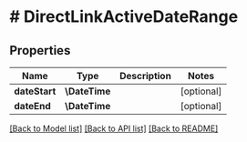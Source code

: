 # # DirectLinkActiveDateRange

## Properties

Name | Type | Description | Notes
------------ | ------------- | ------------- | -------------
**dateStart** | **\DateTime** |  | [optional]
**dateEnd** | **\DateTime** |  | [optional]

[[Back to Model list]](../../README.md#models) [[Back to API list]](../../README.md#endpoints) [[Back to README]](../../README.md)

